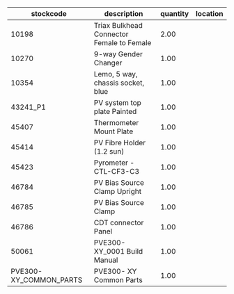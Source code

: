 |stockcode|description|quantity|location|
|---------|-----------|--------|--------|
|10198|Triax Bulkhead Connector Female to Female|2.00||
|10270|9-way Gender Changer|1.00||
|10354|Lemo, 5 way, chassis socket, blue|1.00||
|43241_P1|PV system top plate Painted|1.00||
|45407|Thermometer Mount Plate|1.00||
|45414|PV Fibre Holder (1.2 sun)|1.00||
|45423|Pyrometer - CTL-CF3-C3|1.00||
|46784|PV Bias Source Clamp Upright|1.00||
|46785|PV Bias Source Clamp|1.00||
|46786|CDT connector Panel|1.00||
|50061|PVE300-XY_0001 Build Manual|1.00||
|PVE300-XY_COMMON_PARTS|PVE300- XY Common Parts|1.00||
